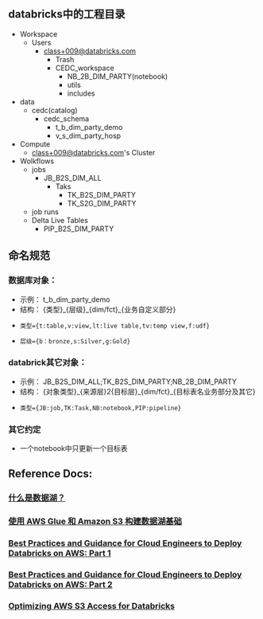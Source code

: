 ## databricks中的工程目录
+ Workspace
  + Users
    + class+009@databricks.com
      + Trash
      + CEDC_workspace
        + NB_2B_DIM_PARTY(notebook)
        + utils
        + includes
+ data
  + cedc(catalog)
    + cedc_schema
      + t_b_dim_party_demo
      + v_s_dim_party_hosp
+ Compute
  + class+009@databricks.com's Cluster
+ Wolkflows
  + jobs
    + JB_B2S_DIM_ALL
      + Taks
        + TK_B2S_DIM_PARTY
        + TK_S2G_DIM_PARTY
  + job runs
  + Delta Live Tables
    + PIP_B2S_DIM_PARTY

## 命名规范
### 数据库对象：
+ 示例：  t_b_dim_party_demo
+ 结构：  {类型}\_{层级}\_{dim/fct}\_{业务自定义部分}
+     类型={t:table,v:view,lt:live table,tv:temp view,f:udf}
+     层级={b：bronze,s:Silver,g:Gold}

### databrick其它对象：
+ 示例： JB_B2S_DIM_ALL;TK_B2S_DIM_PARTY;NB_2B_DIM_PARTY
+ 结构： {对象类型}\_{来源层}2{目标层}\_{dim/fct}\_{目标表名业务部分及其它} 
+     类型={JB:job,TK:Task,NB:notebook,PIP:pipeline}

### 其它约定
+ 一个notebook中只更新一个目标表



## Reference Docs:

### [什么是数据湖？](https://aws.amazon.com/cn/big-data/datalakes-and-analytics/what-is-a-data-lake/)

### [使用 AWS Glue 和 Amazon S3 构建数据湖基础](https://aws.amazon.com/cn/blogs/china/use-aws-glue-amazon-s3-build-datalake/)

### [Best Practices and Guidance for Cloud Engineers to Deploy Databricks on AWS: Part 1](https://www.databricks.com/blog/2022/09/30/best-practices-and-guidance-cloud-engineers-deploy-databricks-aws-part-1.html#:~:text=Databricks%20architecture%20for%20cloud%20engineers%201%20The%20control,that%20are%20spun%20up%20within%20your%20AWS%20environment.)

### [Best Practices and Guidance for Cloud Engineers to Deploy Databricks on AWS: Part 2](https://www.databricks.com/blog/2023/01/27/best-practices-and-guidance-cloud-engineers-deploy-databricks-aws-part-2.html)

### [Optimizing AWS S3 Access for Databricks](https://www.databricks.com/blog/2022/11/08/optimizing-aws-s3-access-databricks.html)

